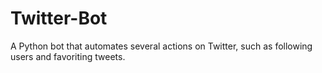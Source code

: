# Twitter-Bot
A Python bot that automates several actions on Twitter, such as following users and favoriting tweets.
